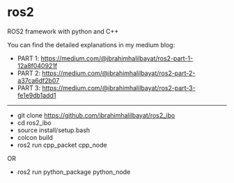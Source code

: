 # ros2
ROS2 framework with python and C++

You can find the detailed explanations in my medium blog: 
- PART 1: https://medium.com/@ibrahimhalilbayat/ros2-part-1-12a8f040921f
- PART 2: https://medium.com/@ibrahimhalilbayat/ros2-part-2-a37ca6df2b07
- PART 3: https://medium.com/@ibrahimhalilbayat/ros2-part-3-fe1e9db1add1


----------------------------------------------------------------------------------------



- git clone https://github.com/ibrahimhalilbayat/ros2_ibo
- cd ros2_ibo
- source install/setup.bash
- colcon build
- ros2 run cpp_packet cpp_node

  
OR


- ros2 run python_package python_node
